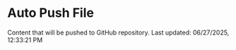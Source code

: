 # Auto Push File

Content that will be pushed to GitHub repository.
Last updated: 06/27/2025, 12:33:21 PM